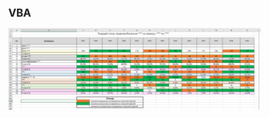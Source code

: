 ##  **VBA**
![logo](https://github.com/Dark-MonkGI/VBA_Excel/blob/main/my_completed_work/Report_2/Report_2.jpg?raw=true)
